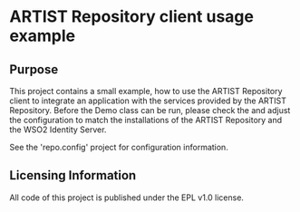ARTIST Repository client usage example 
======================================

Purpose
-------

This project contains a small example, how to use the ARTIST Repository client to integrate an application
with the services provided by the ARTIST Repository. Before the Demo class can be run, please check the 
and adjust the configuration to match the installations of the ARTIST Repository and the WSO2 Identity Server. 

See the 'repo.config' project for configuration information.


Licensing Information
---------------------

All code of this project is published under the EPL v1.0 license.
